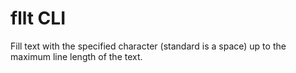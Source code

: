 # fllt CLI

Fill text with the specified character (standard is a space) up to the maximum line length of the text. 
